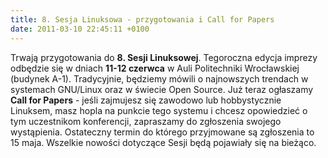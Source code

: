```yaml
---
title: 8. Sesja Linuksowa - przygotowania i Call for Papers
date: 2011-03-10 22:45:11 +0100
---
```

Trwają przygotowania do **8. Sesji Linuksowej**. Tegoroczna edycja imprezy odbędzie się w dniach **11-12 czerwca** w Auli Politechniki Wrocławskiej (budynek A-1). Tradycyjnie, będziemy mówili o najnowszych trendach w systemach GNU/Linux oraz w świecie Open Source. Już teraz ogłaszamy **Call for Papers** - jeśli zajmujesz się zawodowo lub hobbystycznie Linuksem, masz hopla na punkcie tego systemu i chcesz opowiedzieć o tym uczestnikom konferencji, zapraszamy do zgłoszenia swojego wystąpienia. Ostateczny termin do którego przyjmowane są zgłoszenia to 15 maja. Wszelkie nowości dotyczące Sesji będą pojawiały się na bieżąco.

